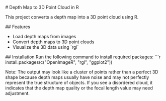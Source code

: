 \# Depth Map to 3D Point Cloud in R

This project converts a depth map into a 3D point cloud using R.

\## Features 
- Load depth maps from images 
- Convert depth maps to 3D point clouds
- Visualize the 3D data using \`rgl\`

\## Installation Run the following command to install required packages:
\`\`\`r install.packages(c("OpenImageR", "rgl", "ggplot2"))

Note:
The output may look like a cluster of points rather than a perfect 3D shape because depth maps usually 
have noise and may not perfectly represent the true structure of objects. If you see a disordered cloud,
it indicates that the depth map quality or the focal length value may need adjustment.
